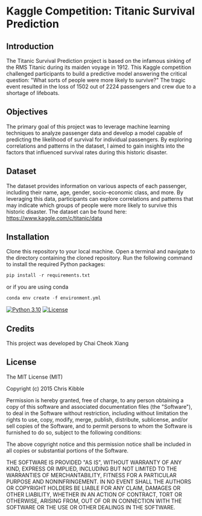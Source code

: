 # Kaggle Competition: Titanic Survival Prediction

## Introduction

The Titanic Survival Prediction project is based on the infamous sinking of the RMS Titanic during its maiden voyage in 1912. This Kaggle competition challenged participants to build a predictive model answering the critical question: "What sorts of people were more likely to survive?" The tragic event resulted in the loss of 1502 out of 2224 passengers and crew due to a shortage of lifeboats.

## Objectives

The primary goal of this project was to leverage machine learning techniques to analyze passenger data and develop a model capable of predicting the likelihood of survival for individual passengers. By exploring correlations and patterns in the dataset, I aimed to gain insights into the factors that influenced survival rates during this historic disaster.

## Dataset

The dataset provides information on various aspects of each passenger, including their name, age, gender, socio-economic class, and more. By leveraging this data, participants can explore correlations and patterns that may indicate which groups of people were more likely to survive this historic disaster. The dataset can be found here:
https://www.kaggle.com/c/titanic/data

## Installation

Clone this repository to your local machine.
Open a terminal and navigate to the directory containing the cloned repository.
Run the following command to install the required Python packages:

```python
pip install -r requirements.txt
```
or if you are using conda
```python
conda env create -f environment.yml
```

[![Python 3.10](https://img.shields.io/badge/python-3.10-blue.svg)](https://www.python.org/downloads/release/python-3100/)
[![License](https://img.shields.io/badge/license-MIT-blue.svg)](https://opensource.org/licenses/MIT)
 
## Credits

This project was developed by Chai Cheok Xiang 

## License
 
The MIT License (MIT)

Copyright (c) 2015 Chris Kibble

Permission is hereby granted, free of charge, to any person obtaining a copy of this software and associated documentation files (the "Software"), to deal in the Software without restriction, including without limitation the rights to use, copy, modify, merge, publish, distribute, sublicense, and/or sell copies of the Software, and to permit persons to whom the Software is furnished to do so, subject to the following conditions:

The above copyright notice and this permission notice shall be included in all copies or substantial portions of the Software.

THE SOFTWARE IS PROVIDED "AS IS", WITHOUT WARRANTY OF ANY KIND, EXPRESS OR IMPLIED, INCLUDING BUT NOT LIMITED TO THE WARRANTIES OF MERCHANTABILITY, FITNESS FOR A PARTICULAR PURPOSE AND NONINFRINGEMENT. IN NO EVENT SHALL THE AUTHORS OR COPYRIGHT HOLDERS BE LIABLE FOR ANY CLAIM, DAMAGES OR OTHER LIABILITY, WHETHER IN AN ACTION OF CONTRACT, TORT OR OTHERWISE, ARISING FROM, OUT OF OR IN CONNECTION WITH THE SOFTWARE OR THE USE OR OTHER DEALINGS IN THE SOFTWARE.